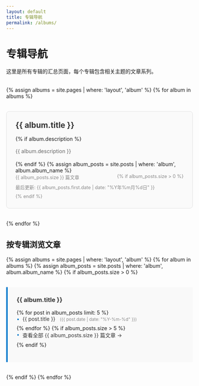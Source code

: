 ```yaml
---
layout: default
title: 专辑导航
permalink: /albums/
---
```


# 专辑导航

这里是所有专辑的汇总页面，每个专辑包含相关主题的文章系列。

<div class="albums-grid">
  {% assign albums = site.pages | where: 'layout', 'album' %}
  {% for album in albums %}
    <div class="album-card">
      <h2><a href="{{ album.url }}">{{ album.title }}</a></h2>
      {% if album.description %}
        <p class="album-description">{{ album.description }}</p>
      {% endif %}
      {% assign album_posts = site.posts | where: 'album', album.album_name %}
      <div class="album-meta">
        <span class="post-count">{{ album_posts.size }} 篇文章</span>
        {% if album_posts.size > 0 %}
          <span class="last-updated">最后更新: {{ album_posts.first.date | date: "%Y年%m月%d日" }}</span>
        {% endif %}
      </div>
    </div>
  {% endfor %}
</div>

## 按专辑浏览文章

{% assign albums = site.pages | where: 'layout', 'album' %}
{% for album in albums %}
  {% assign album_posts = site.posts | where: 'album', album.album_name %}
  {% if album_posts.size > 0 %}
    <div class="album-section">
      <h3><a href="{{ album.url }}">{{ album.title }}</a></h3>
      <ul class="album-posts-list">
        {% for post in album_posts limit: 5 %}
          <li><a href="{{ post.url }}">{{ post.title }}</a> <small>({{ post.date | date: "%Y-%m-%d" }})</small></li>
        {% endfor %}
        {% if album_posts.size > 5 %}
          <li><a href="{{ album.url }}">查看全部 {{ album_posts.size }} 篇文章 →</a></li>
        {% endif %}
      </ul>
    </div>
  {% endif %}
{% endfor %}

<style>
.albums-grid {
  display: grid;
  grid-template-columns: repeat(auto-fit, minmax(300px, 1fr));
  gap: 2rem;
  margin: 2rem 0;
}

.album-card {
  border: 1px solid #e1e1e1;
  border-radius: 8px;
  padding: 1.5rem;
  background: #fafafa;
  transition: box-shadow 0.3s ease;
}

.album-card:hover {
  box-shadow: 0 4px 12px rgba(0,0,0,0.1);
}

.album-card h2 {
  margin-top: 0;
  margin-bottom: 1rem;
}

.album-card h2 a {
  text-decoration: none;
  color: #333;
}

.album-card h2 a:hover {
  color: #007acc;
}

.album-description {
  color: #666;
  line-height: 1.5;
  margin-bottom: 1rem;
}

.album-meta {
  font-size: 0.9em;
  color: #888;
  display: flex;
  justify-content: space-between;
  flex-wrap: wrap;
  gap: 0.5rem;
}

.album-section {
  margin: 2rem 0;
  padding: 1.5rem;
  border-left: 4px solid #007acc;
  background: #f9f9f9;
}

.album-section h3 {
  margin-top: 0;
  margin-bottom: 1rem;
}

.album-section h3 a {
  text-decoration: none;
  color: #333;
}

.album-section h3 a:hover {
  color: #007acc;
}

.album-posts-list {
  list-style: none;
  padding: 0;
}

.album-posts-list li {
  margin-bottom: 0.5rem;
  padding-left: 1rem;
  position: relative;
}

.album-posts-list li:before {
  content: "•";
  color: #007acc;
  position: absolute;
  left: 0;
}

.album-posts-list a {
  text-decoration: none;
  color: #333;
}

.album-posts-list a:hover {
  color: #007acc;
  text-decoration: underline;
}

.album-posts-list small {
  color: #888;
  margin-left: 0.5rem;
}
</style>
